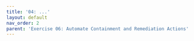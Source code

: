 ```yaml
---
title: '04: ...'
layout: default
nav_order: 2
parent: 'Exercise 06: Automate Containment and Remediation Actions'
---
```

